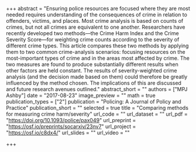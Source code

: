 +++
abstract = "Ensuring police resources are focused where they are most needed requires understanding of the consequences of crime in relation to offenders, victims, and places. Most crime analysis is based on counts of crimes, but not all crimes are equivalent to one another. Researchers have recently developed two methods—the Crime Harm Index and the Crime Severity Score—for weighting crime counts according to the severity of different crime types. This article compares these two methods by applying them to two common crime-analysis scenarios: focusing resources on the most-important types of crime and in the areas most affected by crime. The two measures are found to produce substantially different results when other factors are held constant. The results of severity-weighted crime analysis (and the decision made based on them) could therefore be greatly influenced by the method chosen. The implications of this are discussed and future research avenues outlined."
abstract_short = ""
authors = ["MPJ Ashby"]
date = "2017-08-23"
image_preview = ""
math = true
publication_types = ["2"]
publication = "Policing: A Journal of Policy and Practice"
publication_short = ""
selected = true
title = "Comparing methods for measuring crime harm/severity"
url_code = ""
url_dataset = ""
url_pdf = "https://doi.org/10.1093/police/pax049"
url_preprint = "https://osf.io/preprints/socarxiv/23nv7"
url_project = "https://osf.io/c8dx4/"
url_slides = ""
url_video = ""

+++


